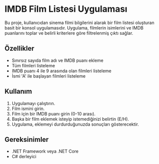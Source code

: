 # IMDB Film Listesi Uygulaması

Bu proje, kullanıcıdan sinema filmi bilgilerini alarak bir film listesi oluşturan basit bir konsol uygulamasıdır. Uygulama, filmlerin isimlerini ve IMDB puanlarını toplar ve belirli kriterlere göre filtrelenmiş çıktı sağlar.

## Özellikler

- Sınırsız sayıda film adı ve IMDB puanı ekleme
- Tüm filmleri listeleme
- IMDB puanı 4 ile 9 arasında olan filmleri listeleme
- İsmi 'A' ile başlayan filmleri listeleme

## Kullanım

1. Uygulamayı çalıştırın.
2. Film ismini girin.
3. Film için bir IMDB puanı girin (0-10 arası).
4. Başka bir film eklemek isteyip istemediğinizi belirtin (E/H).
5. Uygulama, eklemeyi durdurduğunuzda sonuçları gösterecektir.

## Gereksinimler

- .NET Framework veya .NET Core
- C# derleyici

